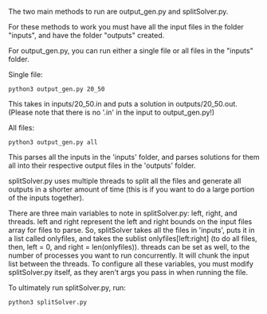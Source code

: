 The two main methods to run are output_gen.py and splitSolver.py.

For these methods to work you must have all the input files in the folder "inputs", and have the folder "outputs" created.

For output_gen.py, you can run either a single file or all files in the "inputs" folder.

Single file:
```
python3 output_gen.py 20_50
```
This takes in inputs/20_50.in and puts a solution in outputs/20_50.out. (Please note that there is no '.in' in the input to output_gen.py!)

All files:
```
python3 output_gen.py all
```
This parses all the inputs in the 'inputs' folder, and parses solutions for them all into their respective output files in the 'outputs' folder.



splitSolver.py uses multiple threads to split all the files and generate all outputs in a shorter amount of time (this is if you want to do a large portion of the inputs together).

There are three main variables to note in splitSolver.py: left, right, and threads. left and right represent the left and right bounds on the input files array for files to parse. So, splitSolver takes all the files in 'inputs', puts it in a list called onlyfiles, and takes the sublist onlyfiles[left:right] (to do all files, then, left = 0, and right = len(onlyfiles)). threads can be set as well, to the number of processes you want to run concurrently. It will chunk the input list between the threads. To configure all these variables, you must modify splitSolver.py itself, as they aren't args you pass in when running the file.

To ultimately run splitSolver.py, run:
```
python3 splitSolver.py
```